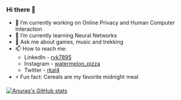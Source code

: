 ### Hi there 👋

- 🔭 I’m currently working on Online Privacy and Human Computer Interaction
- 🌱 I’m currently learning Neural Networks
- 💬 Ask me about games, music and trekking
- 📫 How to reach me: 
  - LinkedIn - [rvk7895](https://www.linkedin.com/in/rvk7895/) 
  - Instagram - [watermelon_pizza](https://www.instagram.com/_watermelon_pizza_/)
  - Twitter - [rkal4](https://twitter.com/rkal4)
- ⚡ Fun fact: Cereals are my favorite midnight meal  
  
[![Anurag's GitHub stats](https://github-readme-stats.vercel.app/api?username=rvk7895&show_icons=true&theme=radical)](https://github.com/anuraghazra/github-readme-stats)
